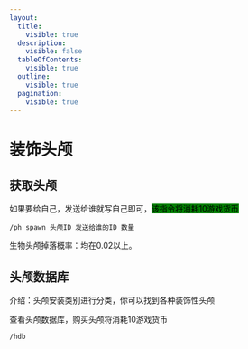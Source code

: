 ```yaml
---
layout:
  title:
    visible: true
  description:
    visible: false
  tableOfContents:
    visible: true
  outline:
    visible: true
  pagination:
    visible: true
---
```


# 装饰头颅

## 获取头颅

如果要给自己，发送给谁就写自己即可，<mark style="background-color:green;">该指令将消耗10游戏货币</mark>

`/ph spawn 头颅ID 发送给谁的ID 数量`

生物头颅掉落概率：均在0.02以上。

## 头颅数据库

介绍：头颅安装类别进行分类，你可以找到各种装饰性头颅

查看头颅数据库，购买头颅将消耗10游戏货币

`/hdb`

